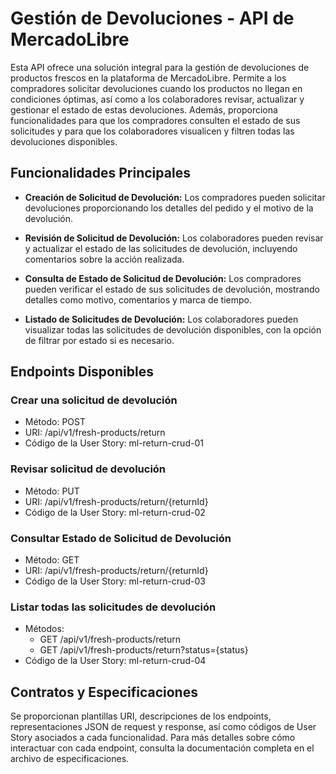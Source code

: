 # Gestión de Devoluciones - API de MercadoLibre

Esta API ofrece una solución integral para la gestión de devoluciones de productos frescos en la plataforma de MercadoLibre. Permite a los compradores solicitar devoluciones cuando los productos no llegan en condiciones óptimas, así como a los colaboradores revisar, actualizar y gestionar el estado de estas devoluciones. Además, proporciona funcionalidades para que los compradores consulten el estado de sus solicitudes y para que los colaboradores visualicen y filtren todas las devoluciones disponibles.

## Funcionalidades Principales

- **Creación de Solicitud de Devolución:** Los compradores pueden solicitar devoluciones proporcionando los detalles del pedido y el motivo de la devolución.

- **Revisión de Solicitud de Devolución:** Los colaboradores pueden revisar y actualizar el estado de las solicitudes de devolución, incluyendo comentarios sobre la acción realizada.

- **Consulta de Estado de Solicitud de Devolución:** Los compradores pueden verificar el estado de sus solicitudes de devolución, mostrando detalles como motivo, comentarios y marca de tiempo.

- **Listado de Solicitudes de Devolución:** Los colaboradores pueden visualizar todas las solicitudes de devolución disponibles, con la opción de filtrar por estado si es necesario.

## Endpoints Disponibles

### Crear una solicitud de devolución
- Método: POST
- URI: /api/v1/fresh-products/return
- Código de la User Story: ml-return-crud-01

### Revisar solicitud de devolución
- Método: PUT
- URI: /api/v1/fresh-products/return/{returnId}
- Código de la User Story: ml-return-crud-02

### Consultar Estado de Solicitud de Devolución
- Método: GET
- URI: /api/v1/fresh-products/return/{returnId}
- Código de la User Story: ml-return-crud-03

### Listar todas las solicitudes de devolución
- Métodos:
  - GET /api/v1/fresh-products/return
  - GET /api/v1/fresh-products/return?status={status}
- Código de la User Story: ml-return-crud-04

## Contratos y Especificaciones

Se proporcionan plantillas URI, descripciones de los endpoints, representaciones JSON de request y response, así como códigos de User Story asociados a cada funcionalidad. Para más detalles sobre cómo interactuar con cada endpoint, consulta la documentación completa en el archivo de especificaciones.
